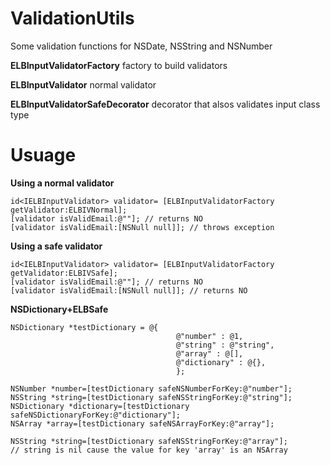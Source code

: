 # ValidationUtils
Some validation functions for NSDate, NSString and NSNumber

**ELBInputValidatorFactory** factory to build validators

**ELBInputValidator** normal validator

**ELBInputValidatorSafeDecorator** decorator that alsos validates input class type

# Usuage

**Using a normal validator**
```
id<IELBInputValidator> validator= [ELBInputValidatorFactory getValidator:ELBIVNormal];
[validator isValidEmail:@""]; // returns NO
[validator isValidEmail:[NSNull null]]; // throws exception
```

**Using a safe validator**
```
id<IELBInputValidator> validator= [ELBInputValidatorFactory getValidator:ELBIVSafe];
[validator isValidEmail:@""]; // returns NO
[validator isValidEmail:[NSNull null]]; // returns NO
```

**NSDictionary+ELBSafe**
```
NSDictionary *testDictionary = @{
                                     @"number" : @1,
                                     @"string" : @"string",
                                     @"array" : @[],
                                     @"dictionary" : @{},
                                     };
    
NSNumber *number=[testDictionary safeNSNumberForKey:@"number"];
NSString *string=[testDictionary safeNSStringForKey:@"string"];
NSDictionary *dictionary=[testDictionary safeNSDictionaryForKey:@"dictionary"];
NSArray *array=[testDictionary safeNSArrayForKey:@"array"];

NSString *string=[testDictionary safeNSStringForKey:@"array"];
// string is nil cause the value for key 'array' is an NSArray
```











